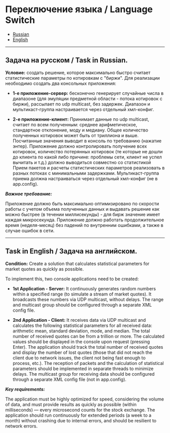 # Переключение языка / Language Switch

- [Russian](#russian)
- [English](#english)

---

## <a name="russian"></a> Задача на русском / Task in Russian.

**Условие:** создать решение, которое максимально быстро считает статистические параметры по котировкам с "биржи". 
Для реализации необходимо создать два консольных приложения:

* **1-е приложение-сервер:** бесконечно генерирует случайные числа в диапазоне (для эмуляции предметной области - потока котировок
с биржи), рассылает по udp multicast, без задержек. Диапазон и мультикаст-группа настраивается через отдельный хмл-конфиг.

* **2-е приложение-клиент:** Принимает данные по udp multicast, считает по всем полученным: среднее арифметическое,
стандартное отклонение, моду и медиану. Общее количество полученных котировок может быть от триллиона и выше.
Посчитанные значения выводит в консоль по требованию (нажатие энтер). Приложение должно контролировать
получение всех котировок, количество потерянных котировок (те которые не дошли до клиента по какой либо причине:
проблемы сети, клиент не успел вычитать и т.д.) должно выводиться совместно со статистикой Прием пакетов и расчеты
статистических параметров реализовать в разных потоках с минимальными задержками. Мультикаст-группа приема
должна настраиваться через отдельный хмл-конфиг (не в app.config). 

***Важное требование:***

Приложение должно быть максимально оптимизировано по скорости работы с учетом объема полученных данных и выдавать решение
как можно быстрее (в течении миллисекунды) - для бирж значение имеет каждая микросекунда. 
Приложение должно работать продолжительное время (неделя-месяц) без падений по внутренним ошибками,
а также в случае ошибок в сети.

---

## <a name="english"></a> Task in English / Задача на английском.

**Condition:** Create a solution that calculates statistical parameters for market quotes as quickly as possible.

To implement this, two console applications need to be created:

* **1st Application - Server:** It continuously generates random numbers within a specified range
(to simulate a stream of market quotes). It broadcasts these numbers via UDP multicast, without
delays. The range and multicast group should be configured through a separate XML config file.

* **2nd Application - Client:** It receives data via UDP multicast and calculates the following
statistical parameters for all received data: arithmetic mean, standard deviation, mode, and
median. The total number of received quotes can be from a trillion or more. The calculated
values should be displayed in the console upon request (pressing Enter). The application
should track the total number of received quotes and display the number of lost quotes
(those that did not reach the client due to network issues, the client not being fast enough
to process, etc.). The reception of packets and the calculation of statistical parameters
should be implemented in separate threads to minimize delays. The multicast group for
receiving data should be configured through a separate XML config file (not in app.config).

***Key requirements:***

The application must be highly optimized for speed, considering the volume of data, and must provide results as quickly as possible (within milliseconds) — every microsecond counts for the stock exchange.
The application should run continuously for extended periods (a week to a month) without crashing due to internal errors, and should be resilient to network errors.

